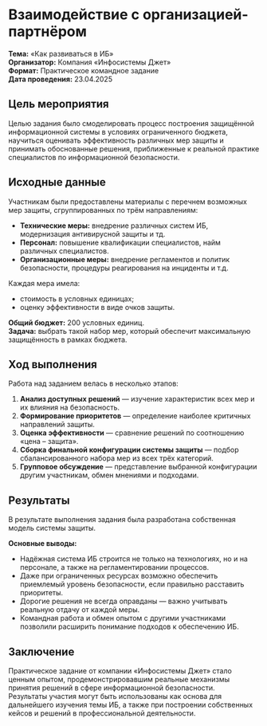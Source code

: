 # Взаимодействие с организацией-партнёром  
**Тема:** «Как развиваться в ИБ»  
**Организатор:** Компания «Инфосистемы Джет»  
**Формат:** Практическое командное задание  
**Дата проведения:** 23.04.2025  

## Цель мероприятия  
Целью задания было смоделировать процесс построения защищённой информационной системы в условиях ограниченного бюджета, научиться оценивать эффективность различных мер защиты и принимать обоснованные решения, приближенные к реальной практике специалистов по информационной безопасности.

## Исходные данные  
Участникам были предоставлены материалы с перечнем возможных мер защиты, сгруппированных по трём направлениям:

- **Технические меры:** внедрение различных систем ИБ, модернизация антивирусной защиты и тд.
- **Персонал:** повышение квалификации специалистов, найм различных специалистов.
- **Организационные меры:** внедрение регламентов и политик безопасности, процедуры реагирования на инциденты и т.д.

Каждая мера имела:  
- стоимость в условных единицах;  
- оценку эффективности в виде очков защиты.

**Общий бюджет:** 200 условных единиц.  
**Задача:** выбрать такой набор мер, который обеспечит максимальную защищённость в рамках бюджета.

## Ход выполнения  
Работа над заданием велась в несколько этапов:

1. **Анализ доступных решений** — изучение характеристик всех мер и их влияния на безопасность.
2. **Формирование приоритетов** — определение наиболее критичных направлений защиты.
3. **Оценка эффективности** — сравнение решений по соотношению «цена – защита».
4. **Сборка финальной конфигурации системы защиты** — подбор сбалансированного набора мер из всех трёх категорий.
5. **Групповое обсуждение** — представление выбранной конфигурации другим участникам, обмен мнениями и подходами.

## Результаты  
В результате выполнения задания была разработана собственная модель системы защиты.

**Основные выводы:**

- Надёжная система ИБ строится не только на технологиях, но и на персонале, а также на регламентировании процессов.
- Даже при ограниченных ресурсах возможно обеспечить приемлемый уровень безопасности, если правильно расставить приоритеты.
- Дорогие решения не всегда оправданы — важно учитывать реальную отдачу от каждой меры.
- Командная работа и обмен опытом с другими участниками позволили расширить понимание подходов к обеспечению ИБ.

## Заключение  
Практическое задание от компании «Инфосистемы Джет» стало ценным опытом, продемонстрировавшим реальные механизмы принятия решений в сфере информационной безопасности.  
Результаты участия могут быть использованы как основа для дальнейшего изучения темы ИБ, а также при построении собственных кейсов и решений в профессиональной деятельности.

